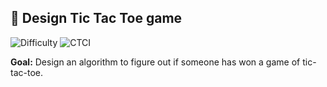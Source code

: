 ## 🧩 Design Tic Tac Toe game 

<p>
  <img alt="Difficulty" src="https://img.shields.io/badge/Implementation_Difficulty-Medium-yellow">
  
  <img alt="CTCI" src="https://img.shields.io/badge/Source-CTCI%2016.4%20(Tic Tac Toe)-1e90ff?style=for-the-badge">
</p>

**Goal:** Design an algorithm to figure out if someone has won a game of tic-tac-toe.